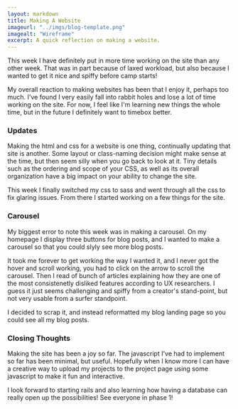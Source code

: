 ```yaml
---
layout: markdown
title: Making A Website
imageurl: "../imgs/blog-template.png"
imagealt: "Wireframe"
excerpt: A quick reflection on making a website.
---
```


This week I have definitely put in more time working on the site than any other week. That was in part because of laxed workload, but also because I wanted to get it nice and spiffy before camp starts!

My overall reaction to making websites has been that I enjoy it, perhaps too much. I've found I very easily fall into rabbit holes and lose a lot of time working on the site. For now, I feel like I'm learning new things the whole time, but in the future I definitely want to timebox better.

### Updates

Making the html and css for a website is one thing, continually updating that site is another. Some layout or class-naming decision might make sense at the time, but then seem silly when you go back to look at it. Tiny details such as the ordering and scope of your CSS, as well as its overall organization have a big impact on your ability to change the site.

This week I finally switched my css to sass and went through all the css to fix glaring issues. From there I started working on a few things for the site.

### Carousel

My biggest error to note this week was in making a carousel. On my homepage I display three buttons for blog posts, and I wanted to make a carousel so that you could slyly see more blog posts.

It took me forever to get working the way I wanted it, and I never got the hover and scroll working, you had to click on the arrow to scroll the carousel. Then I read of bunch of articles explaining how they are one of the most consistenetly disliked features according to UX researchers. I guess it just seems challenging and spiffy from a creator's stand-point, but not very usable from a surfer standpoint.

I decided to scrap it, and instead reformatted my blog landing page so you could see all my blog posts.

### Closing Thoughts

Making the site has been a joy so far. The javascript I've had to implement so far has been minimal, but useful. Hopefully when I know more I can have a creative way to upload my projects to the project page using some javascript to make it fun and interactive.

I look forward to starting rails and also learning how having a database can really open up the possibilities! See everyone in phase 1!
